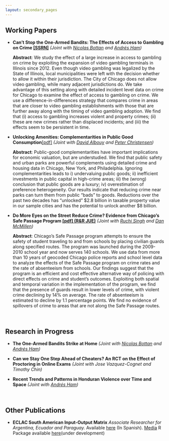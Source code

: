 ```yaml
---
layout: secondary_pages
---
```


## Working Papers

* **Can’t Stop the One-Armed Bandits: The Effects of Access to Gambling on Crime [[SSRN]](https://ssrn.com/abstract=3020332)**
	*(Joint with [Nicolas Bottan](http://publish.illinois.edu/nicolasbottan/) and [Andrés Ham](https://publish.illinois.edu/andresham/))*

	**Abstract**:
	We study the effect of a large increase in access to gambling on crime by exploiting the expansion of video gambling terminals in Illinois since 2012. Even though video gambling was legalized by the State of Illinois, local municipalities were left with the decision whether to allow it within their jurisdiction. The City of Chicago does not allow video gambling, while many adjacent jurisdictions do. We take advantage of this setting along with detailed incident level data on crime for Chicago to examine the effect of access to gambling on crime. We use a difference-in-differences strategy that compares crime in areas that are closer to video gambling establishments with those that are further away along with the timing of video gambling adoption. We find that (i) access to gambling increases violent and property crimes; (ii) these are new crimes rather than displaced incidents; and (iii) the effects seem to be persistent in time.

* **Unlocking Amenities: Complementarities in Public Good Consumption**[[pdf]](/assets/Unlocking_Amenities.pdf)
	*(Joint with [David Albouy](http://davidalbouy.net/) and [Peter Christensen](http://www.peterchristensen.net/))*
	
	**Abstract**:
	Public-good complementarities have important implications for economic valuation, but are understudied. We find that public safety and urban parks are powerful complements using detailed crime and housing data in Chicago, New York, and Philadelphia. Ignoring complementarities leads to i) undervaluing public goods; ii) inefficient investments in public capital in high-crime areas; iii) the (wrong) conclusion that public goods are a luxury; iv) overestimation of preference heterogeneity. Our results indicate that reducing crime near parks can turn them from public “bads” to goods. Reductions over the past two decades has “unlocked” $2.8 billion in taxable property value in our sample cities and has the potential to unlock another $8 billion.

* **Do More Eyes on the Street Reduce Crime? Evidence from Chicago’s Safe Passage Program [[pdf] (R&R JUE)](/assets/Safe_Passage_WP.pdf)**
	*(Joint with [Ruchi Singh](http://www.ruchisingh.net/) and [Dan McMillen](https://sites.google.com/site/danielpmcmillen/home))*

	**Abstract**:
    Chicago’s Safe Passage program attempts to ensure the safety of student traveling to and from schools by placing civilian guards along specified routes.  The program was launched during the 2009-2010 school year and now serves 140 schools.  We use data from more than 10 years of geocoded Chicago police reports and school level data to analyze the effects of the Safe Passage program on crime rates and the rate of absenteeism from schools.  Our findings suggest that the program is an efficient and cost effective alternative way of policing with direct effects on crime and student’s outcomes.  Exploiting both spatial and temporal variation in the implementation of the program, we find that the presence of guards result in lower levels of crime, with violent crime declining by 14% on average.  The rate of absenteeism is estimated to decline by 1.1 percentage points. We find no evidence of spillovers of crime to areas that are not along the Safe Passage routes.


<br>

## Research in  Progress



* **The One-Armed Bandits Strike at Home**
	*(Joint with [Nicolas Bottan](http://publish.illinois.edu/nicolasbottan/) and [Andrés Ham](https://publish.illinois.edu/andresham/))*


* **Can we Stay One Step Ahead of Cheaters? An RCT on the Effect of Proctoring in Online Exams**
	*(Joint with Jose Vazquez-Cognet and Timothy Chin)*

* **Recent Trends and Patterns in Honduran Violence over Time and Space**
	*(Joint with [Andrés Ham](https://publish.illinois.edu/andresham/))*


<br>

## Other Publications

* **ECLAC South American Input-Output Matrix** *Associate Researcher for Argentina, Ecuador and Paraguay.* Available [here](http://www.cepal.org/es/publicaciones/40271-la-matriz-insumo-producto-america-sur-principales-supuestos-consideraciones) (In Spanish). [Media](http://www.cepal.org/es/notas/la-cepal-ipea-publican-la-matriz-insumo-producto-america-sur) R Package available [here](https://github.com/ignaciomsarmiento/ioanalysis)(under development)

